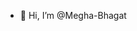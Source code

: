 - 👋 Hi, I’m @Megha-Bhagat

<!---
Megha-Bhagat/Megha-Bhagat is a ✨ special ✨ repository because its `README.md` (this file) appears on your GitHub profile.
You can click the Preview link to take a look at your changes.
--->
